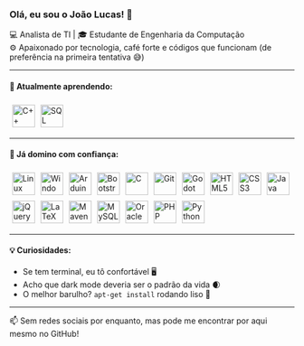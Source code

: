 ### Olá, eu sou o João Lucas! 👋

💻 Analista de TI | 🎓 Estudante de Engenharia da Computação  
⚙️ Apaixonado por tecnologia, café forte e códigos que funcionam (de preferência na primeira tentativa 😅)

---

#### 🧠 Atualmente aprendendo:
<div style="display: flex; flex-wrap: wrap;">
  <img src="https://cdn.jsdelivr.net/gh/devicons/devicon/icons/cplusplus/cplusplus-original.svg" alt="C++" width="40" style="margin: 5px;" />
  <img src="https://cdn.jsdelivr.net/gh/devicons/devicon/icons/microsoftsqlserver/microsoftsqlserver-plain.svg" alt="SQL Server" width="40" style="margin: 5px;" />
</div>

---

#### 🚀 Já domino com confiança:
<div style="display: flex; flex-wrap: wrap;">
  <img src="https://cdn.jsdelivr.net/gh/devicons/devicon/icons/linux/linux-original.svg" alt="Linux" width="40" style="margin: 5px;" />
  <img src="https://cdn.jsdelivr.net/gh/devicons/devicon/icons/windows8/windows8-original.svg" alt="Windows" width="40" style="margin: 5px;" />
  <img src="https://cdn.jsdelivr.net/gh/devicons/devicon/icons/arduino/arduino-original.svg" alt="Arduino" width="40" style="margin: 5px;" />
  <img src="https://cdn.jsdelivr.net/gh/devicons/devicon/icons/bootstrap/bootstrap-original.svg" alt="Bootstrap" width="40" style="margin: 5px;" />
  <img src="https://cdn.jsdelivr.net/gh/devicons/devicon/icons/c/c-original.svg" alt="C" width="40" style="margin: 5px;" />
  <img src="https://cdn.jsdelivr.net/gh/devicons/devicon/icons/git/git-original.svg" alt="Git" width="40" style="margin: 5px;" />
  <img src="https://cdn.jsdelivr.net/gh/devicons/devicon/icons/godot/godot-original.svg" alt="Godot" width="40" style="margin: 5px;" />
  <img src="https://cdn.jsdelivr.net/gh/devicons/devicon/icons/html5/html5-original.svg" alt="HTML5" width="40" style="margin: 5px;" />
  <img src="https://cdn.jsdelivr.net/gh/devicons/devicon/icons/css3/css3-original.svg" alt="CSS3" width="40" style="margin: 5px;" />
  <img src="https://cdn.jsdelivr.net/gh/devicons/devicon/icons/java/java-original.svg" alt="Java" width="40" style="margin: 5px;" />
  <img src="https://cdn.jsdelivr.net/gh/devicons/devicon/icons/jquery/jquery-original.svg" alt="jQuery" width="40" style="margin: 5px;" />
  <img src="https://cdn.jsdelivr.net/gh/devicons/devicon/icons/latex/latex-original.svg" alt="LaTeX" width="40" style="margin: 5px;" />
  <img src="https://cdn.jsdelivr.net/gh/devicons/devicon/icons/maven/maven-original.svg" alt="Maven" width="40" style="margin: 5px;" />
  <img src="https://cdn.jsdelivr.net/gh/devicons/devicon/icons/mysql/mysql-original.svg" alt="MySQL" width="40" style="margin: 5px;" />
  <img src="https://cdn.jsdelivr.net/gh/devicons/devicon/icons/oracle/oracle-original.svg" alt="Oracle" width="40" style="margin: 5px;" />
  <img src="https://cdn.jsdelivr.net/gh/devicons/devicon/icons/php/php-original.svg" alt="PHP" width="40" style="margin: 5px;" />
  <img src="https://cdn.jsdelivr.net/gh/devicons/devicon/icons/python/python-original.svg" alt="Python" width="40" style="margin: 5px;" />
</div>

---

#### 💡 Curiosidades:
- Se tem terminal, eu tô confortável 🖥️
- Acho que dark mode deveria ser o padrão da vida 🌒
- O melhor barulho? `apt-get install` rodando liso 🔧  

---

📫 Sem redes sociais por enquanto, mas pode me encontrar por aqui mesmo no GitHub!  
